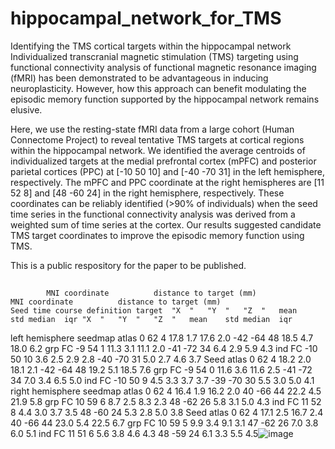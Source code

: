 # hippocampal_network_for_TMS
Identifying the TMS cortical targets within the hippocampal network
Individualized transcranial magnetic stimulation (TMS) targeting using functional connectivity analysis of functional magnetic resonance imaging (fMRI) has been demonstrated to be advantageous in inducing neuroplasticity. However, how this approach can benefit modulating the episodic memory function supported by the hippocampal network remains elusive. 

Here, we use the resting-state fMRI data from a large cohort (Human Connectome Project) to reveal tentative TMS targets at cortical regions within the hippocampal network. We identified the average centroids of individualized targets at the medial prefrontal cortex (mPFC) and posterior parietal cortices (PPC) at [-10 50 10] and [-40 -70 31] in the left hemisphere, respectively.  The mPFC and PPC coordinate at the right hemispheres are [11 52 8] and [48 -60 24] in the right hemisphere, respectively. These coordinates can be reliably identified (>90% of individuals) when the seed time series in the functional connectivity analysis was derived from a weighted sum of time series at the cortex. Our results suggested candidate TMS target coordinates to improve the episodic memory function using TMS.

This is a public respository for the paper to be published.



##

			MNI coordinate			distance to target (mm)				MNI coordinate			distance to target (mm)			
	Seed time course definition	target	"X	"	"Y	"	"Z	"	mean	std	median	iqr	"X	"	"Y	"	"Z	"	mean	std	median	iqr
left hemisphere	seedmap	atlas	0	62	4	17.8	1.7	17.6	2.0	-42	-64	48	18.5	4.7	18.0	6.2
		grp FC	-9	54	1	11.3	3.1	11.1	2.0	-41	-72	34	6.4	2.9	5.9	4.3
		ind FC	-10	50	10	3.6	2.5	2.9	2.8	-40	-70	31	5.0	2.7	4.6	3.7
	Seed	atlas	0	62	4	18.2	2.0	18.1	2.1	-42	-64	48	19.2	5.1	18.5	7.6
		grp FC	-9	54	0	11.6	3.6	11.6	2.5	-41	-72	34	7.0	3.4	6.5	5.0
		ind FC	-10	50	9	4.5	3.3	3.7	3.7	-39	-70	30	5.5	3.0	5.0	4.1
right hemisphere	seedmap	atlas	0	62	4	16.4	1.9	16.2	2.0	40	-66	44	22.2	4.5	21.9	5.8
		grp FC	10	59	6	8.7	2.5	8.3	2.3	48	-62	26	5.8	3.1	5.0	4.3
		ind FC	11	52	8	4.4	3.0	3.7	3.5	48	-60	24	5.3	2.8	5.0	3.8
	Seed	atlas	0	62	4	17.1	2.5	16.7	2.4	40	-66	44	23.0	5.4	22.5	6.7
		grp FC	10	59	5	9.9	3.4	9.1	3.1	47	-62	26	7.0	3.8	6.0	5.1
		ind FC	11	51	6	5.6	3.8	4.6	4.3	48	-59	24	6.1	3.3	5.5	4.5![image](https://github.com/fahsuanlin/hippocampal_network_for_TMS/assets/16208533/42025337-5089-4252-af48-872e730c4dea)
